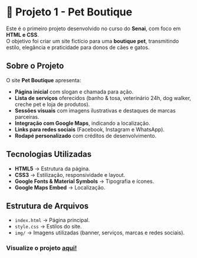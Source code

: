 ﻿# 📌 Projeto 1 - Pet Boutique  

Este é o primeiro projeto desenvolvido no curso do **Senai**, com foco em **HTML e CSS**.  
O objetivo foi criar um site fictício para uma **boutique pet**, transmitindo estilo, elegância e praticidade para donos de cães e gatos.  


## Sobre o Projeto  
O site **Pet Boutique** apresenta:  
- **Página inicial** com slogan e chamada para ação.  
- **Lista de serviços** oferecidos (banho & tosa, veterinário 24h, dog walker, creche pet e loja de produtos).  
- **Sessões visuais** com imagens ilustrativas e destaques de marcas parceiras.  
- **Integração com Google Maps**, indicando a localização.  
- **Links para redes sociais** (Facebook, Instagram e WhatsApp).  
- **Rodapé personalizado** com créditos de desenvolvimento.  


## Tecnologias Utilizadas  
- **HTML5** → Estrutura da página.  
- **CSS3** → Estilização, responsividade e layout.  
- **Google Fonts & Material Symbols** → Tipografia e ícones.  
- **Google Maps Embed** → Localização.  

##  Estrutura de Arquivos  
- `index.html` → Página principal.  
- `style.css` → Estilos do site.  
- `img/` → Imagens utilizadas (banner, serviços, marcas e redes sociais).  


### Visualize o projeto [aqui!]()


